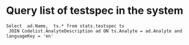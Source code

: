 # Query list of testspec in the system
```
Select  ad.Name,  ts.* from stats.testspec ts
 JOIN Codelist.AnalyteDescription ad ON ts.Analyte = ad.Analyte and languageKey = 'en'
 ```
 
 

